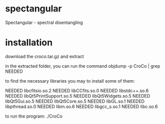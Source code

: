 # spectangular
Spectangular - spectral disentangling

# installation

download the croco.tar.gz and extract

in the extracted folder, you can run the command
objdump -p CroCo | grep NEEDED

to find the necessary libraries you may to install some of them:

NEEDED               libcfitsio.so.2
NEEDED               libCCfits.so.0
NEEDED               libstdc++.so.6
NEEDED               libQt5PrintSupport.so.5
NEEDED               libQt5Widgets.so.5
NEEDED               libQt5Gui.so.5
NEEDED               libQt5Core.so.5
NEEDED               libGL.so.1
NEEDED               libpthread.so.0
NEEDED               libm.so.6
NEEDED               libgcc_s.so.1
NEEDED               libc.so.6

to run the program: ./CroCo
